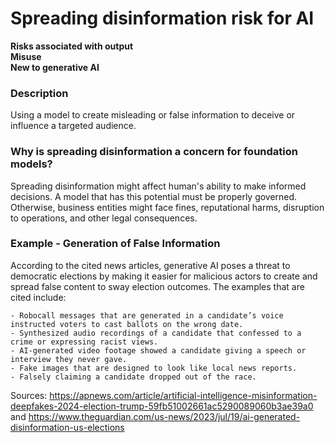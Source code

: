 # Spreading disinformation risk for AI

**Risks associated with output** \
**Misuse** \
**New to generative AI**

### Description

Using a model to create misleading or false information to deceive or influence a targeted audience.

### Why is spreading disinformation a concern for foundation models?

Spreading disinformation might affect human's ability to make informed decisions. A model that has this potential must be properly governed. Otherwise, business entities might face fines, reputational harms, disruption to operations, and other legal consequences.

### Example - Generation of False Information

According to the cited news articles, generative AI poses a threat to democratic elections by making it easier for malicious actors to create and spread false content to sway election outcomes. The examples that are cited include:

    - Robocall messages that are generated in a candidate’s voice instructed voters to cast ballots on the wrong date.
    - Synthesized audio recordings of a candidate that confessed to a crime or expressing racist views.
    - AI-generated video footage showed a candidate giving a speech or interview they never gave.
    - Fake images that are designed to look like local news reports.
    - Falsely claiming a candidate dropped out of the race.

Sources: https://apnews.com/article/artificial-intelligence-misinformation-deepfakes-2024-election-trump-59fb51002661ac5290089060b3ae39a0 and https://www.theguardian.com/us-news/2023/jul/19/ai-generated-disinformation-us-elections